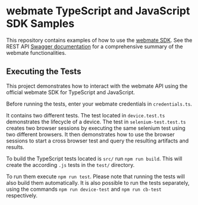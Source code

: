 # webmate TypeScript and JavaScript SDK Samples

This repository contains examples of how to use the [webmate SDK](https://github.com/webmate-io/webmate-sdk-js).
See the REST API [Swagger documentation](https://app.webmate.io/api/swagger) for a comprehensive summary of the webmate functionalities.

## Executing the Tests
This project demonstrates how to interact with the webmate API using the official webmate SDK for TypeScript and JavaScript.

Before running the tests, enter your webmate credentials in `credentials.ts`.

It contains two different tests. The test located in `device.test.ts` demonstrates the lifecycle of a device. 
The test in `selenium-test.test.ts` creates two browser sessions by executing the same selenium test using two different browsers. 
It then demonstrates how to use the browser sessions to start a cross browser test and query the resulting artifacts and results.   
   
To build the TypeScript tests located is `src/` run `npm run build`. This will create the according `.js` tests in the `test/` directory.

To run them execute `npm run test`. Please note that running the tests will also build them automatically.
It is also possible to run the tests separately, using the commands `npm run device-test` and `npm run cb-test` respectively. 

